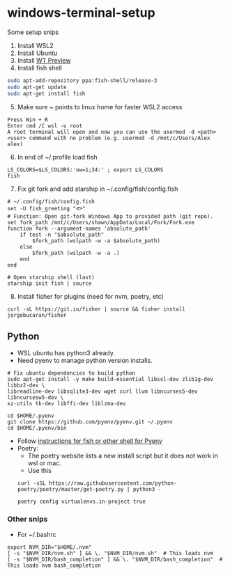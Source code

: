 # windows-terminal-setup
Some setup snips

1. Install WSL2
2. Install Ubuntu
3. Install [WT Preview](https://www.microsoft.com/en-us/p/windows-terminal-preview/9n8g5rfz9xk3?rtc=1#activetab=pivot:overviewtab)
4. Install fish shell
```sh
sudo apt-add-repository ppa:fish-shell/release-3
sudo apt-get update
sudo apt-get install fish
```
5. Make sure ~ points to linux home for faster WSL2 access
```
Press Win + R
Enter cmd /C wsl -u root
A root terminal will open and now you can use the usermod -d <path> <user> command with no problem (e.g. usermod -d /mnt/c/Users/Alex alex)
```
6. In end of ~/.profile load fish
```
LS_COLORS=$LS_COLORS:'ow=1;34:' ; export LS_COLORS
fish
```
7. Fix git fork and add starship in ~/.config/fish/config.fish
```
# ~/.config/fish/config.fish
set -U fish_greeting "🐟"
# Function: Open git-fork Windows App to provided path (git repo).
set fork_path /mnt/c/Users/shawn/AppData/Local/Fork/Fork.exe
function fork --argument-names 'absolute_path'
    if test -n "$absolute_path"
        $fork_path (wslpath -w -a $absolute_path)
    else
        $fork_path (wslpath -w -a .)
    end
end

# Open starship shell (last)
starship init fish | source
```
8. Install fisher for plugins (need for nvm, poetry, etc)
```
curl -sL https://git.io/fisher | source && fisher install jorgebucaran/fisher
```

## Python
- WSL ubuntu has python3 already.
- Need pyenv to manage python version installs.
```
# Fix ubuntu dependencies to build python
sudo apt-get install -y make build-essential libssl-dev zlib1g-dev libbz2-dev \
libreadline-dev libsqlite3-dev wget curl llvm libncurses5-dev libncursesw5-dev \
xz-utils tk-dev libffi-dev liblzma-dev
```

```
cd $HOME/.pyenv
git clone https://github.com/pyenv/pyenv.git ~/.pyenv
cd $HOME/.pyenv/bin
```
- Follow [instructions for fish or other shell for Pyenv](https://github.com/pyenv/pyenv#automatic-installer)
- Poetry:
  - The poetry website lists a new install script but it does not work in wsl or mac.
  - Use this
  ```
  curl -sSL https://raw.githubusercontent.com/python-poetry/poetry/master/get-poetry.py | python3 -
  
  poetry config virtualenvs.in-project true

  ```
  

### Other snips
- For ~/.bashrc
```
export NVM_DIR="$HOME/.nvm"
[ -s "$NVM_DIR/nvm.sh" ] && \. "$NVM_DIR/nvm.sh"  # This loads nvm
[ -s "$NVM_DIR/bash_completion" ] && \. "$NVM_DIR/bash_completion"  # This loads nvm bash_completion
```
